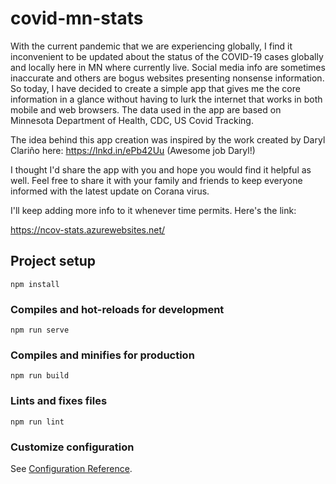 # covid-mn-stats

With the current pandemic that we are experiencing globally, I find it inconvenient to be updated about the status of the COVID-19 cases globally and locally here in MN where currently live. Social media info are sometimes inaccurate and others are bogus websites presenting nonsense information. So today, I have decided to create a simple app that gives me the core information in a glance without having to lurk the internet that works in both mobile and web browsers. The data used in the app are based on Minnesota Department of Health, CDC, US Covid Tracking.

The idea behind this app creation was inspired by the work created by Daryl Clariño here:  https://lnkd.in/ePb42Uu (Awesome job Daryl!)

I thought I'd share the app with you and hope you would find it helpful as well. Feel free to share it with your family and friends to keep everyone informed with the latest update on Corana virus. 

I'll keep adding more info to it whenever time permits. Here's the link:

https://ncov-stats.azurewebsites.net/

## Project setup
```
npm install
```

### Compiles and hot-reloads for development
```
npm run serve
```

### Compiles and minifies for production
```
npm run build
```

### Lints and fixes files
```
npm run lint
```

### Customize configuration
See [Configuration Reference](https://cli.vuejs.org/config/).

